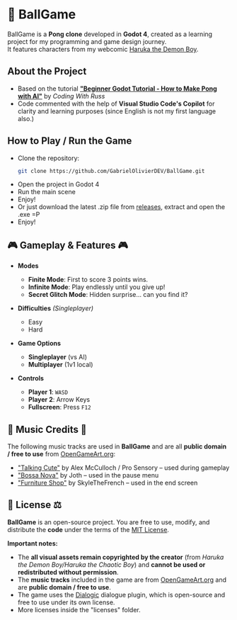 # 🎾 BallGame

BallGame is a **Pong clone** developed in **Godot 4**, created as a learning project for my programming and game design journey.  
It features characters from my webcomic [Haruka the Demon Boy](https://www.webtoons.com/en/canvas/haruka-the-demon-boy-eng/list?title_no=954452).


## About the Project
- Based on the tutorial **["Beginner Godot Tutorial - How to Make Pong with AI"](https://www.youtube.com/watch?v=Xq9AyhX8HUc)** by *Coding With Russ*  
- Code commented with the help of **Visual Studio Code's Copilot** for clarity and learning purposes (since English is not my first language also.) 


## How to Play / Run the Game
- Clone the repository:
   ```bash
   git clone https://github.com/GabrielOlivierDEV/BallGame.git

- Open the project in Godot 4
- Run the main scene
- Enjoy!
- Or just download the latest .zip file from [releases](https://github.com/GabrielOlivierDEV/BallGame/releases), extract and open the .exe =P
- Enjoy!


## 🎮 Gameplay & Features 🎮

- **Modes**  
  - **Finite Mode**: First to score 3 points wins.  
  - **Infinite Mode**: Play endlessly until you give up!  
  - **Secret Glitch Mode**: Hidden surprise… can you find it?  

- **Difficulties** *(Singleplayer)*  
  - Easy  
  - Hard  

- **Game Options**  
  - **Singleplayer** (vs AI)  
  - **Multiplayer** (1v1 local)  

- **Controls**  
  - **Player 1**: `WASD`  
  - **Player 2**: Arrow Keys  
  - **Fullscreen**: Press `F12`  


## 🎵 Music Credits 🎵

The following music tracks are used in **BallGame** and are all **public domain / free to use** from [OpenGameArt.org](https://opengameart.org):

- ["Talking Cute"](https://opengameart.org/content/talking-cute-chiptune) by Alex McCulloch / Pro Sensory – used during gameplay  
- ["Bossa Nova"](https://opengameart.org/content/bossa-nova) by Joth – used in the pause menu  
- ["Furniture Shop"](https://opengameart.org/content/furniture-shop) by SkyleTheFrench – used in the end screen


## 📝 License ⚖

**BallGame** is an open-source project. You are free to use, modify, and distribute the **code** under the terms of the [MIT License](https://opensource.org/licenses/MIT).  

**Important notes:**

- The **all visual assets remain copyrighted by the creator** (from *Haruka the Demon Boy/Haruka the Chaotic Boy*) and **cannot be used or redistributed without permission**.  
- The **music tracks** included in the game are from [OpenGameArt.org](https://opengameart.org) and are **public domain / free to use**.  
- The game uses the [Dialogic](https://github.com/dialogic-godot/dialogic) dialogue plugin, which is open-source and free to use under its own license.
- More licenses inside the "licenses" folder.


